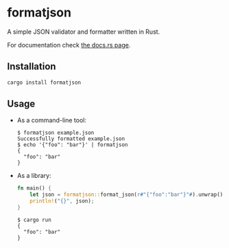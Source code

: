 # formatjson

A simple JSON validator and formatter written in Rust.

For documentation check [the docs.rs page](https://docs.rs/formatjson).

## Installation

```bash
cargo install formatjson
```

## Usage

- As a command-line tool:

  ```console
  $ formatjson example.json
  Successfully formatted example.json
  $ echo '{"foo": "bar"}' | formatjson
  {
    "foo": "bar"
  }
  ```

- As a library:

  ```rust
  fn main() {
      let json = formatjson::format_json(r#"{"foo":"bar"}"#).unwrap();
      println!("{}", json);
  }
  ```

  ```console
  $ cargo run
  {
    "foo": "bar"
  }
  ```
